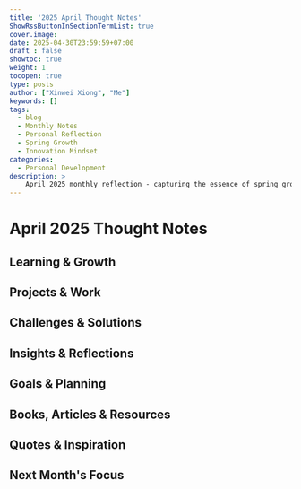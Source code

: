 ```yaml
---
title: '2025 April Thought Notes'
ShowRssButtonInSectionTermList: true
cover.image:
date: 2025-04-30T23:59:59+07:00
draft : false
showtoc: true
weight: 1
tocopen: true
type: posts
author: ["Xinwei Xiong", "Me"]
keywords: []
tags:
  - blog
  - Monthly Notes
  - Personal Reflection
  - Spring Growth
  - Innovation Mindset
categories:
  - Personal Development
description: >
    April 2025 monthly reflection - capturing the essence of spring growth, new beginnings, and the continuous journey of learning and self-improvement.
---
```


# April 2025 Thought Notes

## Learning & Growth
<!-- Record your learnings, skills development, and personal growth during April -->

## Projects & Work
<!-- Document work progress, project milestones, and professional achievements -->

## Challenges & Solutions
<!-- Note down challenges faced and how you solved them -->

## Insights & Reflections
<!-- Share insights, observations, and deeper reflections -->

## Goals & Planning
<!-- Document goals set and progress towards them -->

## Books, Articles & Resources
<!-- List valuable resources you've consumed -->

## Quotes & Inspiration
<!-- Memorable quotes or sources of inspiration -->

## Next Month's Focus
<!-- What you plan to focus on in May -->